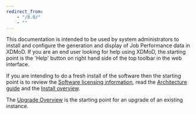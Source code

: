 ```yaml
---
redirect_from:
    - "/8.0/"
    - ""
---
```


This documentation is intended to be used by system administrators to install and configure
the generation and display of Job Performance data in XDMoD. If you are an end user looking for
help using XDMoD, the starting point is the 'Help' button on right hand side of the top toolbar
in the web interface.

If you are intending to do a fresh install of the software then the starting point is
to review the [Software licensing information](supremm-notices.md), read the 
[Architecture guide](supremm-architecture.md) and the [Install overview](supremm-install-overview.md).

The [Upgrade Overview](supremm-upgrade-overview.md) is the starting point for an upgrade of an
existing instance.

